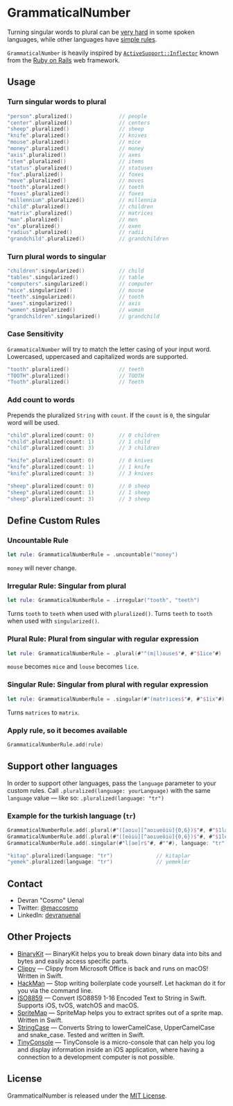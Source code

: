 # GrammaticalNumber

Turning singular words to plural can be [very hard](https://en.wikipedia.org/wiki/English_plurals) in some spoken languages, while other languages have [simple rules](https://en.wikipedia.org/wiki/Turkish_grammar#Inflectional_suffixes).

`GrammaticalNumber` is heavily inspired by [`ActiveSupport::Inflector`](https://github.com/rails/rails/blob/master/activesupport/lib/active_support/inflections.rb) known from the [Ruby on Rails](https://rubyonrails.org) web framework.


## Usage

### Turn singular words to plural

```swift
"person".pluralized()               // people
"center".pluralized()               // centers
"sheep".pluralized()                // sheep
"knife".pluralized()                // knives
"mouse".pluralized()                // mice
"money".pluralized()                // money
"axis".pluralized()                 // axes
"item".pluralized()                 // items
"status".pluralized()               // statuses
"fox".pluralized()                  // foxes
"move".pluralized()                 // moves
"tooth".pluralized()                // teeth
"foxes".pluralized()                // foxes
"millennium".pluralized()           // millennia
"child".pluralized()                // children
"matrix".pluralized()               // matrices
"man".pluralized()                  // men
"ox".pluralized()                   // oxen
"radius".pluralized()               // radii
"grandchild".pluralized()           // grandchildren
```

### Turn plural words to singular

```swift
"children".singularized()           // child
"tables".singularized()             // table
"computers".singularized()          // computer
"mice".singularized()               // mouse
"teeth".singularized()              // tooth
"axes".singularized()               // axis
"women".singularized()              // woman
"grandchildren".singularized()      // grandchild
```

### Case Sensitivity

`GrammaticalNumber` will try to match the letter casing of your input word.
Lowercased, uppercased and capitalized words are supported.

```swift
"tooth".pluralized()                // teeth
"TOOTH".pluralized()                // TOOTH
"Tooth".pluralized()                // Teeth
```

### Add count to words

Prepends the pluralized `String` with `count`.
If the `count` is `0`, the singular word will be used. 

```swift
"child".pluralized(count: 0)        // 0 children
"child".pluralized(count: 1)        // 1 child
"child".pluralized(count: 3)        // 3 children

"knife".pluralized(count: 0)        // 0 knives
"knife".pluralized(count: 1)        // 1 knife
"knife".pluralized(count: 3)        // 3 knives

"sheep".pluralized(count: 0)        // 0 sheep
"sheep".pluralized(count: 1)        // 1 sheep
"sheep".pluralized(count: 3)        // 3 sheep
```

## Define Custom Rules

### Uncountable Rule

```swift
let rule: GrammaticalNumberRule = .uncountable("money")
```

`money` will never change.

### Irregular Rule: Singular from plural

```swift
let rule: GrammaticalNumberRule = .irregular("tooth", "teeth")
```

Turns `tooth` to `teeth` when used with `pluralized()`.
Turns `teeth` to `tooth` when used with `singularized()`.

### Plural Rule: Plural from singular with regular expression

```swift
let rule: GrammaticalNumberRule = .plural(#"^(m|l)ouse$"#, #"$1ice"#)
```

`mouse` becomes `mice` and `louse` becomes `lice`.

### Singular Rule: Singular from plural with regular expression

```swift
let rule: GrammaticalNumberRule = .singular(#"(matr)ices$"#, #"$1ix"#)
```

Turns `matrices` to `matrix`.

### Apply rule, so it becomes available

```swift
GrammaticalNumberRule.add(rule)
```

## Support other languages

In order to support other languages, pass the `language` parameter to your custom rules.
Call `.pluralized(language: yourLanguage)` with the same `language` value — like so: `.pluralized(language: "tr")`

### Example for the turkish language (`tr`)

```swift
GrammaticalNumberRule.add(.plural(#"([aoıu][^aoıueöiü]{0,6})$"#, #"$1lar"#), language: "tr")
GrammaticalNumberRule.add(.plural(#"([eöiü][^aoıueöiü]{0,6})$"#, #"$1ler"#), language: "tr")
GrammaticalNumberRule.add(.singular(#"l[ae]r$"#, #""#), language: "tr")
```

```swift
"kitap".pluralized(language: "tr")              // kitaplar
"yemek".pluralized(language: "tr")              // yemekler
```

## Contact

* Devran "Cosmo" Uenal
* Twitter: [@maccosmo](http://twitter.com/maccosmo)
* LinkedIn: [devranuenal](https://www.linkedin.com/in/devranuenal)

## Other Projects

* [BinaryKit](https://github.com/Cosmo/BinaryKit) — BinaryKit helps you to break down binary data into bits and bytes and easily access specific parts.
* [Clippy](https://github.com/Cosmo/Clippy) — Clippy from Microsoft Office is back and runs on macOS! Written in Swift.
* [HackMan](https://github.com/Cosmo/HackMan) — Stop writing boilerplate code yourself. Let hackman do it for you via the command line.
* [ISO8859](https://github.com/Cosmo/ISO8859) — Convert ISO8859 1-16 Encoded Text to String in Swift. Supports iOS, tvOS, watchOS and macOS.
* [SpriteMap](https://github.com/Cosmo/SpriteMap) — SpriteMap helps you to extract sprites out of a sprite map. Written in Swift.
* [StringCase](https://github.com/Cosmo/StringCase) — Converts String to lowerCamelCase, UpperCamelCase and snake_case. Tested and written in Swift.
* [TinyConsole](https://github.com/Cosmo/TinyConsole) — TinyConsole is a micro-console that can help you log and display information inside an iOS application, where having a connection to a development computer is not possible.

## License

GrammaticalNumber is released under the [MIT License](http://www.opensource.org/licenses/MIT).
